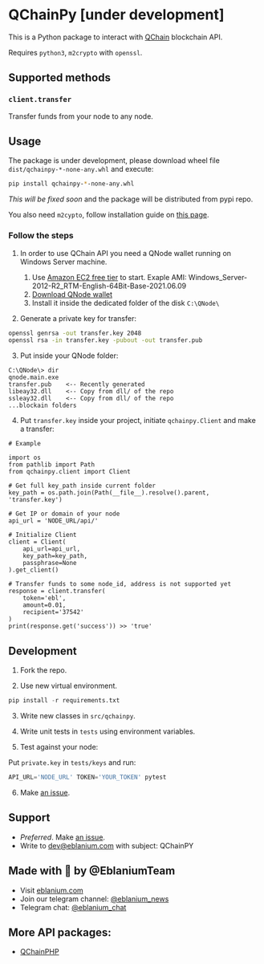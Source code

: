 # QChainPy [under development]

This is a Python package to interact with [QChain](https://qchain.ai) blockchain API.

Requires `python3`, `m2crypto` with `openssl`.

## Supported methods

### `client.transfer`
Transfer funds from your node to any node.

## Usage
The package is under development, please download wheel file `dist/qchainpy-*-none-any.whl` and execute:

```bash
pip install qchainpy-*-none-any.whl
```
*This will be fixed soon* and the package will be distributed from pypi repo.

You also need `m2cypto`, follow installation guide on [this page](https://gitlab.com/m2crypto/m2crypto/-/blob/master/INSTALL.rst).

### Follow the steps

1. In order to use QChain API you need a QNode wallet running on Windows Server machine. 

    1) Use [Amazon EC2 free tier](https://aws.amazon.com/ec2/?ec2-whats-new.sort-by=item.additionalFields.postDateTime&ec2-whats-new.sort-order=desc) to start. Exaple AMI: Windows_Server-2012-R2_RTM-English-64Bit-Base-2021.06.09
    2) [Download QNode wallet](https://qchain.ai/dashboard/downloads)
    3) Install it inside the dedicated folder of the disk `C:\QNode\`


2. Generate a private key for transfer:
```bash
openssl genrsa -out transfer.key 2048
openssl rsa -in transfer.key -pubout -out transfer.pub
```
3. Put inside your QNode folder:
```
C:\QNode\> dir
qnode.main.exe
transfer.pub    <-- Recently generated
libeay32.dll    <-- Copy from dll/ of the repo
ssleay32.dll    <-- Copy from dll/ of the repo
...blockain folders
```

4. Put `transfer.key` inside your project, initiate `qchainpy.Client` and make a transfer:
```
# Example

import os
from pathlib import Path
from qchainpy.client import Client

# Get full key_path inside current folder
key_path = os.path.join(Path(__file__).resolve().parent, 'transfer.key')

# Get IP or domain of your node
api_url = 'NODE_URL/api/'

# Initialize Client
client = Client(
    api_url=api_url,
    key_path=key_path,
    passphrase=None
).get_client()

# Transfer funds to some node_id, address is not supported yet
response = client.transfer(
    token='ebl',
    amount=0.01,
    recipient='37542'
)
print(response.get('success')) >> 'true'
```


## Development
1. Fork the repo.

2. Use new virtual environment.
```python
pip install -r requirements.txt
```

3. Write new classes in `src/qchainpy`.


4. Write unit tests in `tests` using environment variables.


5. Test against your node:

Put `private.key` in `tests/keys` and run:
```python
API_URL='NODE_URL' TOKEN='YOUR_TOKEN' pytest
```

6. Make [an issue](https://github.com/eblanium/qchainpy/issues).

## Support
* _Preferred_. Make [an issue](https://github.com/eblanium/qchainpy/issues).
* Write to [dev@eblanium.com](mailto:dev@eblanium.com) with subject: QChainPY

## Made with 💙 by @EblaniumTeam
* Visit [eblanium.com](https://eblanium.com)
* Join our telegram channel: [@eblanium_news](https://t.me/eblanium_news)
* Telegram chat: [@eblanium_chat](https://t.me/eblanium_chat)

## More API packages:
* [QChainPHP](https://github.com/qchainai/QchainPHP)